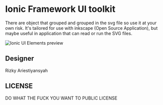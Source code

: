 Ionic Framework UI toolkit
========================================

There are object that grouped and grouped in the svg file so use it at your own risk. It's tailored for use with inkscape (Open Source Application), but maybe useful in application that can read or run the SVG files.

![Ionic UI Elements preview](ionic_ui_preview.png)

## Designer

[](mailto:ariestiyansyah.rizky@gmail.com) Rizky Ariestiyansyah

## LICENSE

DO WHAT THE FUCK YOU WANT TO PUBLIC LICENSE 
